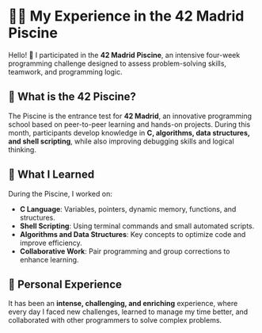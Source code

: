 # 🏊‍♂️ My Experience in the 42 Madrid Piscine  

Hello! 👋 I participated in the **42 Madrid Piscine**, an intensive four-week programming challenge designed to assess problem-solving skills, teamwork, and programming logic.  

## 🔹 What is the 42 Piscine?  
The Piscine is the entrance test for **42 Madrid**, an innovative programming school based on peer-to-peer learning and hands-on projects. During this month, participants develop knowledge in **C, algorithms, data structures, and shell scripting**, while also improving debugging skills and logical thinking.  

## 🔹 What I Learned  
During the Piscine, I worked on:  
- **C Language**: Variables, pointers, dynamic memory, functions, and structures.  
- **Shell Scripting**: Using terminal commands and small automated scripts.  
- **Algorithms and Data Structures**: Key concepts to optimize code and improve efficiency.  
- **Collaborative Work**: Pair programming and group corrections to enhance learning.  

## 🔹 Personal Experience  
It has been an **intense, challenging, and enriching** experience, where every day I faced new challenges, learned to manage my time better, and collaborated with other programmers to solve complex problems.
